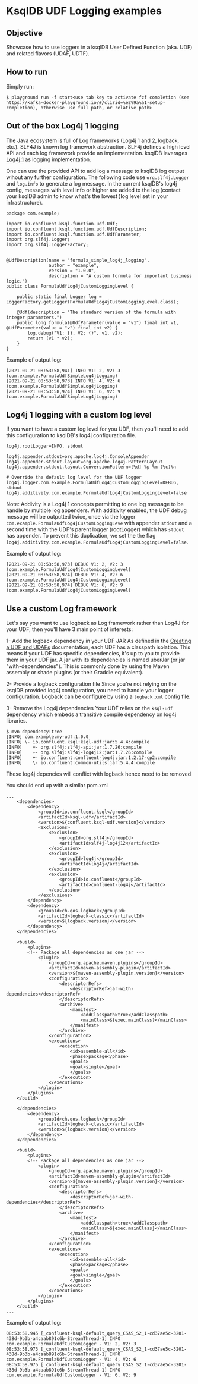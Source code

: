 # KsqlDB UDF Logging examples


## Objective

Showcase how to use loggers in a ksqlDB User Defined Function (aka. UDF) and related flavors (UDAF, UDTF).

## How to run

Simply run:

```
$ playground run -f start<use tab key to activate fzf completion (see https://kafka-docker-playground.io/#/cli?id=%e2%9a%a1-setup-completion), otherwise use full path, or relative path>
```

## Out of the box Log4j 1 logging
The Java ecosystem is full of Log frameworks (Log4j 1 and 2, logback, etc.).
SLF4J is known log framework abstraction. 
SLF4j defines a high level API and each log framework provide an implementation.
ksqlDB leverages [Log4j 1](https://logging.apache.org/log4j/1.2/manual.html) as logging implementation.

One can use the provided API to add log a message to ksqlDB log output wihout any further configuration.
The following code use `org.slf4j.Logger` and `log.info` to generate a log message.
In the current ksqlDB's log4j config, messages with level info or higher are added to the log (contact your ksqlDB admin to know what's the lowest )log level set in your infrastructure).

```
package com.example;

import io.confluent.ksql.function.udf.Udf;
import io.confluent.ksql.function.udf.UdfDescription;
import io.confluent.ksql.function.udf.UdfParameter;
import org.slf4j.Logger;
import org.slf4j.LoggerFactory;


@UdfDescription(name = "formula_simple_log4j_logging",
                author = "example",
                version = "1.0.0",
                description = "A custom formula for important business logic.")
public class FormulaUdfLog4jCustomLoggingLevel {

    public static final Logger log = LoggerFactory.getLogger(FormulaUdfLog4jCustomLoggingLevel.class);

    @Udf(description = "The standard version of the formula with integer parameters.")
    public long formula(@UdfParameter(value = "v1") final int v1, @UdfParameter(value = "v") final int v2) {
        log.debug("V1: {}, V2: {}", v1, v2);
        return (v1 * v2);
    }
}

```

Example of output log:
```
[2021-09-21 08:53:58,941] INFO V1: 2, V2: 3 (com.example.FormulaUdfSimpleLog4jLogging)
[2021-09-21 08:53:58,973] INFO V1: 4, V2: 6 (com.example.FormulaUdfSimpleLog4jLogging)
[2021-09-21 08:53:58,974] INFO V1: 6, V2: 9 (com.example.FormulaUdfSimpleLog4jLogging)
```

## Log4j 1 logging with a custom log level
If you want to have a custom log level for you UDF, then you'll need to add this configuration to ksqlDB's log4j configuration file.
```
log4j.rootLogger=INFO, stdout

log4j.appender.stdout=org.apache.log4j.ConsoleAppender
log4j.appender.stdout.layout=org.apache.log4j.PatternLayout
log4j.appender.stdout.layout.ConversionPattern=[%d] %p %m (%c)%n

# Override the default log level for the UDF logger
log4j.logger.com.example.FormulaUdfLog4jCustomLoggingLevel=DEBUG, stdout
log4j.additivity.com.example.FormulaUdfLog4jCustomLoggingLevel=false
```

Note: 
Addivity is a Log4j 1 concepts permitting to one log message to be handle by multiple log appenders.
With additivity enabled, the UDF debug message will be outputted twice, once via the logger `com.example.FormulaUdfLog4jCustomLoggingLeve` with appender `stdout` and a second time with the UDF's parent logger (rootLogger) which has `stdout` has appender. 
To prevent this duplication, we set the the flag `log4j.additivity.com.example.FormulaUdfLog4jCustomLoggingLevel=false`.

Example of output log:
```
[2021-09-21 08:53:58,973] DEBUG V1: 2, V2: 3 (com.example.FormulaUdfLog4jCustomLoggingLevel)
[2021-09-21 08:53:58,974] DEBUG V1: 4, V2: 6 (com.example.FormulaUdfLog4jCustomLoggingLevel)
[2021-09-21 08:53:58,974] DEBUG V1: 6, V2: 9 (com.example.FormulaUdfLog4jCustomLoggingLevel)
```

## Use a custom Log framework
Let's say you want to use logback as Log framework rather than Log4J for your UDF, then you'll have 3 main point of interests:

1- Add the logback dependency in your UDF JAR
As defined in the [Creating a UDF and UDAFs](https://docs.confluent.io/5.3.2/ksql/docs/developer-guide/udf.html#creating-udf-and-udafs) documentation, each UDF has a classpath isolation.
This means if your UDF has specific dependencies, it's up to you to provide them in your UDF jar.
A jar with its dependencies is named uberJar (or jar "with-dependencies").
This is commonly done by using the Maven assembly or shade plugins (or their Graddle equivalent).

2- Provide a logback configuration file
Since you're not relying on the ksqlDB provided log4j configuration, you need to handle your logger configuration.
Logback can be configure by using a `logback.xml` config file.

3- Remove the Log4j dependencies
Your UDF relies on the `ksql-udf` dependency which embeds a transitive compile dependency on log4j libraries.
```
$ mvn dependency:tree
[INFO] com.example:my-udf:1.0.0
[INFO] \- io.confluent.ksql:ksql-udf:jar:5.4.4:compile
[INFO]    +- org.slf4j:slf4j-api:jar:1.7.26:compile
[INFO]    +- org.slf4j:slf4j-log4j12:jar:1.7.26:compile
[INFO]    +- io.confluent:confluent-log4j:jar:1.2.17-cp2:compile
[INFO]    \- io.confluent:common-utils:jar:5.4.4:compile
```
These log4j depencies will conflict with logback hence need to be removed

You should end up with a similar pom.xml
```
...
    <dependencies>
        <dependency>
            <groupId>io.confluent.ksql</groupId>
            <artifactId>ksql-udf</artifactId>
            <version>${confluent.ksql-udf.version}</version>
            <exclusions>
                <exclusion>
                    <groupId>org.slf4j</groupId>
                    <artifactId>slf4j-log4j12</artifactId>
                </exclusion>
                <exclusion>
                    <groupId>log4j</groupId>
                    <artifactId>log4j</artifactId>
                </exclusion>
                <exclusion>
                    <groupId>io.confluent</groupId>
                    <artifactId>confluent-log4j</artifactId>
                </exclusion>
            </exclusions>
        </dependency>
        <dependency>
            <groupId>ch.qos.logback</groupId>
            <artifactId>logback-classic</artifactId>
            <version>${logback.version}</version>
        </dependency>
    </dependencies>

    <build>
        <plugins>
        <!-- Package all dependencies as one jar -->
            <plugin>
                <groupId>org.apache.maven.plugins</groupId>
                <artifactId>maven-assembly-plugin</artifactId>
                <version>${maven-assembly-plugin.version}</version>
                <configuration>
                    <descriptorRefs>
                        <descriptorRef>jar-with-dependencies</descriptorRef>
                    </descriptorRefs>
                    <archive>                    
                        <manifest>
                            <addClasspath>true</addClasspath>
                            <mainClass>${exec.mainClass}</mainClass>
                        </manifest>
                    </archive>
                </configuration>
                <executions>
                    <execution>
                        <id>assemble-all</id>
                        <phase>package</phase>
                        <goals>
                        <goal>single</goal>
                        </goals>
                    </execution>
                </executions>
            </plugin>
        </plugins>
    </build>
```

```
    </dependencies>
        <dependency>
            <groupId>ch.qos.logback</groupId>
            <artifactId>logback-classic</artifactId>
            <version>${logback.version}</version>
        </dependency>
    </dependencies>

    <build>
        <plugins>
        <!-- Package all dependencies as one jar -->
            <plugin>
                <groupId>org.apache.maven.plugins</groupId>
                <artifactId>maven-assembly-plugin</artifactId>
                <version>${maven-assembly-plugin.version}</version>
                <configuration>
                    <descriptorRefs>
                        <descriptorRef>jar-with-dependencies</descriptorRef>
                    </descriptorRefs>
                    <archive>                    
                        <manifest>
                            <addClasspath>true</addClasspath>
                            <mainClass>${exec.mainClass}</mainClass>
                        </manifest>
                    </archive>
                </configuration>
                <executions>
                    <execution>
                        <id>assemble-all</id>
                        <phase>package</phase>
                        <goals>
                        <goal>single</goal>
                        </goals>
                    </execution>
                </executions>
            </plugin>
        </plugins>
    </build>
...
```

Example of output log:
```
08:53:58.945 [_confluent-ksql-default_query_CSAS_S2_1-cd37ae5c-3201-438d-9b3b-a4caab891c6b-StreamThread-1] INFO  com.example.FormulaUdfCustomLogger - V1: 2, V2: 3
08:53:58.973 [_confluent-ksql-default_query_CSAS_S2_1-cd37ae5c-3201-438d-9b3b-a4caab891c6b-StreamThread-1] INFO  com.example.FormulaUdfCustomLogger - V1: 4, V2: 6
08:53:58.975 [_confluent-ksql-default_query_CSAS_S2_1-cd37ae5c-3201-438d-9b3b-a4caab891c6b-StreamThread-1] INFO  com.example.FormulaUdfCustomLogger - V1: 6, V2: 9
```
